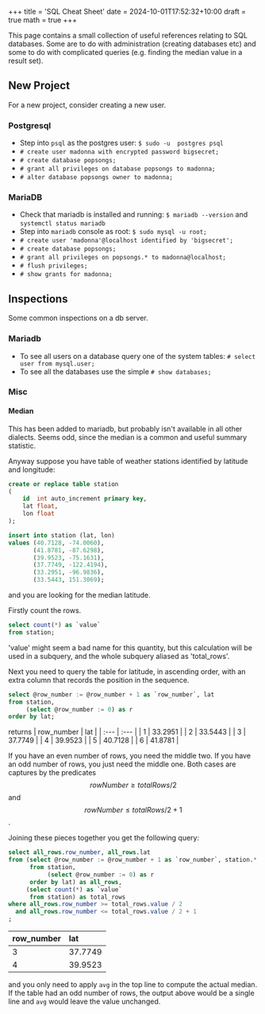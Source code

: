 +++
title = 'SQL Cheat Sheet'
date = 2024-10-01T17:52:32+10:00
draft = true
math = true
+++

This page contains a small collection of useful references relating to SQL databases.
Some are to do with administration (creating databases etc) and some to do with complicated
queries (e.g. finding the median value in a result set).

## New Project
For a new project, consider creating a new user.


### Postgresql
- Step into `psql` as the postgres user: `$ sudo -u  postgres psql`
- `# create user madonna with encrypted password bigsecret;`
- `# create database popsongs;`
- `# grant all privileges on database popsongs to madonna;`
- `# alter database popsongs owner to madonna;`

### MariaDB
- Check that mariadb is installed and running: `$ mariadb --version` and `systemctl status mariadb`
- Step into `mariadb` console as root: `$ sudo mysql -u root;`
- `# create user 'madonna'@localhost identified by 'bigsecret';`
- `# create database popsongs;`
- `# grant all privileges on popsongs.* to madonna@localhost;`
- `# flush privileges;`
- `# show grants for madonna;`


## Inspections
Some common inspections on a db server.

### Mariadb
- To see all users on a database query one of the system tables: `# select user from mysql.user;`
- To see all the databases use the simple `# show databases;`


### Misc

#### Median
This has been added to mariadb, but probably isn't available in all other dialects. 
Seems odd, since the median is a common and useful summary statistic.

Anyway suppose you have table of weather stations identified by latitude and longitude:

```sql
create or replace table station
(
    id  int auto_increment primary key,
    lat float,
    lon float
);

insert into station (lat, lon)
values (40.7128, -74.0060),
       (41.8781, -87.6298),
       (39.9523, -75.1631),
       (37.7749, -122.4194),
       (33.2951, -96.9836),
       (33.5443, 151.3069);
```
and you are looking for the median latitude.

Firstly count the rows.
```sql
select count(*) as `value`
from station;
```
'value' might seem a bad name for this quantity, but this calculation will 
be used in a subquery, and the whole subquery aliased as 'total_rows'.

Next you need to query the table for latitude, in ascending order, 
with an extra column that records the position in the sequence.
```sql
select @row_number := @row_number + 1 as `row_number`, lat
from station,
     (select @row_number := 0) as r
order by lat;
```
returns
| row\_number | lat |
| :--- | :--- |
| 1 | 33.2951 |
| 2 | 33.5443 |
| 3 | 37.7749 |
| 4 | 39.9523 |
| 5 | 40.7128 |
| 6 | 41.8781 |


If you have an even number of rows, you need the middle two. 
If you have an odd number of rows, you just need the middle one.
Both cases are captures by the predicates
$$rowNumber \geq totalRows / 2$$ and
$$rowNumber \leq totalRows/2 + 1$$.

Joining these pieces together you get the following query:
```sql
select all_rows.row_number, all_rows.lat
from (select @row_number := @row_number + 1 as `row_number`, station.*
      from station,
           (select @row_number := 0) as r
      order by lat) as all_rows,
     (select count(*) as `value`
      from station) as total_rows
where all_rows.row_number >= total_rows.value / 2
  and all_rows.row_number <= total_rows.value / 2 + 1
;
```
| row\_number | lat |
| :--- | :--- |
| 3 | 37.7749 |
| 4 | 39.9523 |

and you only need to apply `avg` in the top line to compute the actual median.
If the table had an odd number of rows, the output above would be a single line
and `avg` would leave the value unchanged.


